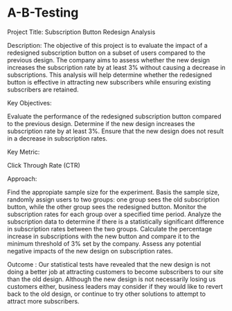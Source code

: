# A-B-Testing

Project Title: Subscription Button Redesign Analysis

Description:
The objective of this project is to evaluate the impact of a redesigned subscription button on a subset of users compared to the previous design. The company aims to assess whether the new design increases the subscription rate by at least 3% without causing a decrease in subscriptions. This analysis will help determine whether the redesigned button is effective in attracting new subscribers while ensuring existing subscribers are retained.

Key Objectives:

Evaluate the performance of the redesigned subscription button compared to the previous design.
Determine if the new design increases the subscription rate by at least 3%.
Ensure that the new design does not result in a decrease in subscription rates.

Key Metric:

Click Through Rate (CTR)

Approach:

Find the appropiate sample size for the experiment.
Basis the sample size, randomly assign users to two groups: one group sees the old subscription button, while the other group sees the redesigned button.
Monitor the subscription rates for each group over a specified time period.
Analyze the subscription data to determine if there is a statistically significant difference in subscription rates between the two groups.
Calculate the percentage increase in subscriptions with the new button and compare it to the minimum threshold of 3% set by the company.
Assess any potential negative impacts of the new design on subscription rates.

Outcome : 
Our statistical tests have revealed that the new design is not doing a better job at attracting customers to become subscribers to our site than the old design. Although the new design is not necessarily losing us customers either, business leaders may consider if they would like to revert back to the old design, or continue to try other solutions to attempt to attract more subscribers.





